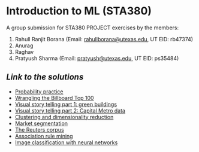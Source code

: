 # Introduction to ML (STA380)
A group submission for STA380 PROJECT exercises by the members:
  1. Rahull Ranjit Borana (Email: rahullborana@utexas.edu, UT EID: rb47374)
  2. Anurag
  3. Raghav
  4. Pratyush Sharma (Email: pratyush@utexas.edu, UT EID: ps35484)

## *Link to the solutions*
- [Probability practice](problem1.ipynb)
- [Wrangling the Billboard Top 100](problem2.ipynb)
- [Visual story telling part 1: green buildings](problem3.ipynb)
- [Visual story telling part 2: Capital Metro data](problem4.ipynb)
- [Clustering and dimensionality reduction](problem5.ipynb)
- [Market segmentation](problem6.ipynb)
- [The Reuters corpus](problem7.ipynb)
- [Association rule mining](problem8.pdf)
- [Image classification with neural networks](problem9.ipynb)
